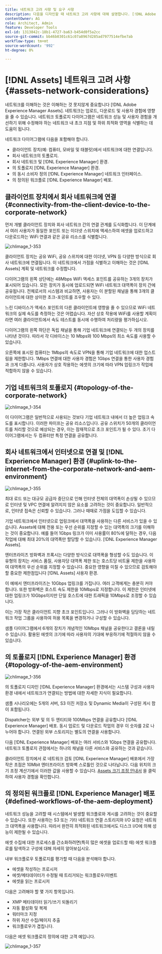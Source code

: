 ```yaml
---
title: 네트워크 고려 사항 및 요구 사항
description: 다음을 디자인할 때 네트워크 고려 사항에 대해 설명합니다. [!DNL Adobe Experience Manager Assets] 배포.
contentOwner: AG
role: Architect, Admin
feature: Developer Tools
exl-id: 1313842c-18b1-4727-ba63-b454d0f5a2cc
source-git-commit: bb46b0301c61c07a8967d285ad7977514efbe7ab
workflow-type: tm+mt
source-wordcount: '992'
ht-degree: 0%

---
```


# [!DNL Assets] 네트워크 고려 사항 {#assets-network-considerations}

네트워크를 이해하는 것은 이해하는 것 못지않게 중요합니다 [!DNL Adobe Experience Manager Assets]. 네트워크는 업로드, 다운로드 및 사용자 경험에 영향을 줄 수 있습니다. 네트워크 토폴로지 다이어그램은 네트워크 성능 및 사용자 경험을 개선하기 위해 수정해야 하는 네트워크 내 초크 지점 및 하위 최적화 영역을 식별하는 데 도움이 됩니다.

네트워크 다이어그램에 다음을 포함해야 합니다.

* 클라이언트 장치(예: 컴퓨터, 모바일 및 태블릿)에서 네트워크에 대한 연결입니다.
* 회사 네트워크의 토폴로지.
* 회사 네트워크 및 [!DNL Experience Manager] 환경.
* 의 토폴로지 [!DNL Experience Manager] 환경.
* 의 동시 소비자 정의 [!DNL Experience Manager] 네트워크 인터페이스.
* 의 정의된 워크플로 [!DNL Experience Manager] 배포.

## 클라이언트 장치에서 회사 네트워크에 연결 {#connectivity-from-the-client-device-to-the-corporate-network}

먼저 개별 클라이언트 장치와 회사 네트워크 간의 연결 관계를 도식화합니다. 이 단계에서 여러 사용자가 동일한 포인트 또는 이더넷 스위치에 액세스하여 에셋을 업로드하고 다운로드하는 WiFi 연결과 같은 공유 리소스를 식별합니다.

![chlimage_1-353](assets/chlimage_1-353.png)

클라이언트 장치는 공유 WiFi, 공유 스위치에 대한 이더넷, VPN 등 다양한 방식으로 회사 네트워크에 연결됩니다. 이 네트워크에서 가점을 식별하고 이해하는 것은 [!DNL Assets] 계획 및 네트워크를 수정합니다.

다이어그램의 왼쪽 상단에는 48Mbps WiFi 액세스 포인트를 공유하는 3개의 장치가 표시되어 있습니다. 모든 장치가 동시에 업로드되면 WiFi 네트워크 대역폭이 장치 간에 공유됩니다. 전체로서의 시스템과 비교하면, 사용자는 이 분할된 채널을 통해 3개의 클라이언트에 대한 상이한 초크-포인트를 조우할 수 있다.

느린 디바이스가 액세스 포인트의 다른 클라이언트에 영향을 줄 수 있으므로 WiFi 네트워크의 실제 속도를 측정하는 것은 어렵습니다. 자산 상호 작용에 WiFi를 사용할 계획이라면 여러 클라이언트에서 속도 테스트를 동시에 수행하여 처리량을 평가하십시오.

다이어그램의 왼쪽 하단은 독립 채널을 통해 기업 네트워크에 연결되는 두 개의 장치를 나타낸 것이다. 따라서 각 디바이스는 10 Mbps와 100 Mbps의 최소 속도를 사용할 수 있습니다.

오른쪽에 표시된 컴퓨터는 1Mbps의 속도로 VPN을 통해 기업 네트워크에 대한 업스트림을 제한합니다. 1Mbps 연결에 대한 사용자 경험은 1Gbps 연결을 통한 사용자 경험과 크게 다릅니다. 사용자가 상호 작용하는 에셋의 크기에 따라 VPN 업링크가 작업에 적합하지 않을 수 있습니다.

## 기업 네트워크의 토폴로지 {#topology-of-the-corporate-network}

![chlimage_1-354](assets/chlimage_1-354.png)

이 다이어그램은 일반적으로 사용되는 것보다 기업 네트워크 내에서 더 높은 업링크 속도를 표시합니다. 이러한 파이프는 공유 리소스입니다. 공유 스위치가 50개의 클라이언트를 처리할 것으로 예상되는 경우, 이는 잠재적으로 초크 포인트가 될 수 있다. 초기 다이어그램에서는 두 컴퓨터만 특정 연결을 공유합니다.

## 회사 네트워크에서 인터넷으로 연결 및 [!DNL Experience Manager] 환경 {#uplink-to-the-internet-from-the-corporate-network-and-aem-environment}

![chlimage_1-355](assets/chlimage_1-355.png)

최대 로드 또는 대규모 공급자 중단으로 인해 인터넷 전체의 대역폭이 손상될 수 있으므로 인터넷 및 VPC 연결에 알려지지 않은 요소를 고려하는 것이 중요합니다. 일반적으로, 인터넷 접속은 신뢰할 수 있습니다. 그러나 때때로 가점을 도입할 수 있습니다.

기업 네트워크에서 인터넷으로 업링크에서 대역폭을 사용하는 다른 서비스가 있을 수 있습니다. Assets에 대해 전용 또는 우선 순위를 지정할 수 있는 대역폭의 크기를 이해하는 것이 중요합니다. 예를 들어 1Gbps 링크가 이미 사용률이 80%에 달하는 경우, 다음 작업에 대해 최대 20%의 대역폭만 할당할 수 있습니다. [!DNL Experience Manager Assets].

엔터프라이즈 방화벽과 프록시는 다양한 방식으로 대역폭을 형성할 수도 있습니다. 이 유형의 장치는 서비스 품질, 사용자당 대역폭 제한 또는 호스트당 비트율 제한을 사용하여 대역폭의 우선 순위를 지정할 수 있습니다. 중요한 영향을 미칠 수 있으므로 검토해야 할 중요한 제한점입니다 [!DNL Assets] 사용자 환경.

이 예에서 엔터프라이즈는 10Gbps 업링크를 가집니다. 여러 고객에게는 충분히 커야 합니다. 또한 방화벽은 호스트 속도 제한을 10Mbps로 지정합니다. 이 제한은 인터넷에 대한 업링크가 10Gbps이지만 단일 호스트에 대한 트래픽을 10Mbps로 조정할 수 있습니다.

이는 가장 작은 클라이언트 지향 초크 포인트입니다. 그러나 이 방화벽을 담당하는 네트워크 작업 그룹을 사용하여 허용 목록을 변경하거나 구성할 수 있습니다.

샘플 다이어그램에서 6개의 장치가 개념적인 10Mbps 채널을 공유한다고 결론을 내릴 수 있습니다. 활용된 에셋의 크기에 따라 사용자의 기대에 부응하기에 적절하지 않을 수 있습니다.

## 의 토폴로지 [!DNL Experience Manager] 환경 {#topology-of-the-aem-environment}

![chlimage_1-356](assets/chlimage_1-356.png)

의 토폴로지 디자인 [!DNL Experience Manager] 환경에서는 시스템 구성과 사용자 환경 내에서 네트워크가 연결되는 방법에 대한 자세한 지식이 필요합니다.

샘플 시나리오에는 5개의 서버, S3 이진 저장소 및 Dynamic Media이 구성된 게시 팜이 포함됩니다.

Dispatcher는 외부 및 의 두 엔티티와 100Mbps 연결을 공유합니다 [!DNL Experience Manager] 배포. 동시 업로드 및 다운로드 작업의 경우 이 숫자를 2로 나누어야 합니다. 연결된 외부 스토리지는 별도의 연결을 사용합니다.

다음 [!DNL Experience Manager] 배포는 여러 서비스와 1Gbps 연결을 공유합니다. 네트워크 토폴로지 관점에서는 하나의 채널을 다른 서비스와 공유하는 것과 같습니다.

클라이언트 장치에서 로 네트워크 검토 [!DNL Experience Manager] 배포에서 가장 작은 초점은 10Mbit 엔터프라이즈 방화벽 스로틀인 것으로 나타납니다. 다음 위치의 크기 조정 계산기에서 이러한 값을 사용할 수 있습니다. [Assets 크기 조정 안내서](assets-sizing-guide.md) 을 클릭하여 사용자 경험을 확인합니다.

## 의 정의된 워크플로 [!DNL Experience Manager] 배포 {#defined-workflows-of-the-aem-deployment}

네트워크 성능을 고려할 때 시스템에서 발생할 워크플로와 게시를 고려하는 것이 중요할 수 있습니다. 또한 사용하는 S3 또는 기타 네트워크 연결 스토리지와 I/O 요청은 네트워크 대역폭을 사용합니다. 따라서 완전히 최적화된 네트워크에서도 디스크 I/O에 의해 성능이 제한될 수 있습니다.

에셋 수집에 대한 프로세스를 간소화하려면(특히 많은 에셋을 업로드할 때) 에셋 워크플로를 탐색하고 구성에 대해 자세히 알아보십시오.

내부 워크플로우 토폴로지를 평가할 때 다음을 분석해야 합니다.

* 에셋을 작성하는 프로시저
* 에셋/메타데이터가 수정될 때 트리거되는 워크플로우/이벤트
* 에셋을 읽는 프로시저

다음은 고려해야 할 몇 가지 항목입니다.

* XMP 메타데이터 읽기/쓰기 되돌리기
* 자동 활성화 및 복제
* 워터마크 지정
* 하위 자산 수집/페이지 추출
* 워크플로우가 겹칩니다.

다음은 에셋 워크플로의 정의에 대한 고객 예입니다.

![chlimage_1-357](assets/chlimage_1-357.png)
